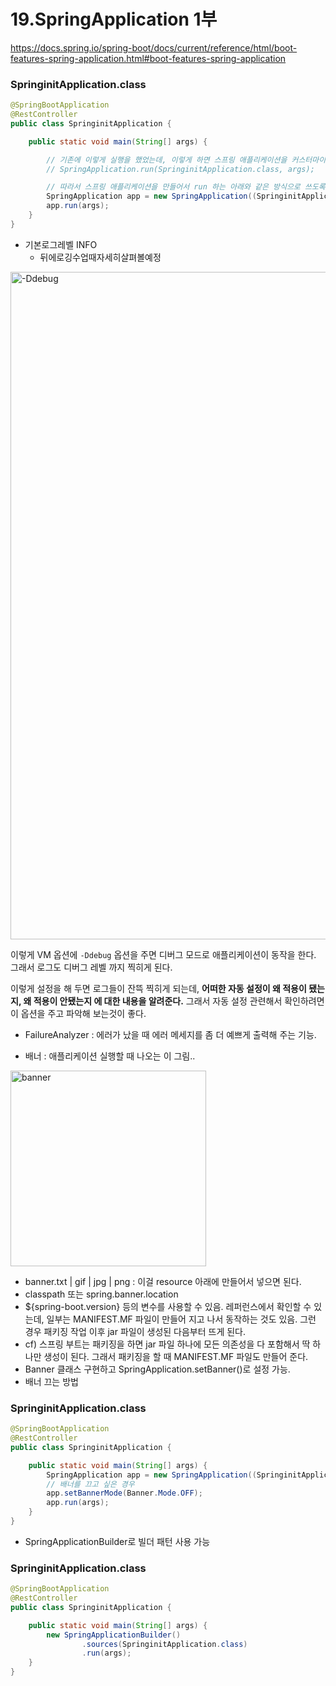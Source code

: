 # 19.SpringApplication 1부

https://docs.spring.io/spring-boot/docs/current/reference/html/boot-features-spring-application.html#boot-features-spring-application

### SpringinitApplication.class
```java
@SpringBootApplication
@RestController
public class SpringinitApplication {

	public static void main(String[] args) {

		// 기존에 이렇게 실행을 했었는데, 이렇게 하면 스프링 애플리케이션을 커스터마이징 하기 어렵다.
		// SpringApplication.run(SpringinitApplication.class, args);

		// 따라서 스프링 애플리케이션을 만들어서 run 하는 아래와 같은 방식으로 쓰도록 해 본다.
		SpringApplication app = new SpringApplication((SpringinitApplication.class));
		app.run(args);
	}
}
```

 * 기본로그레벨 INFO
   * 뒤에로깅수업때자세히살펴볼예정

<img width="1068" alt="-Ddebug" src="https://user-images.githubusercontent.com/35681772/62432637-ca01a580-b76b-11e9-8e6f-2aaca8cbee60.png">

이렇게 VM 옵션에 ```-Ddebug``` 옵션을 주면 디버그 모드로 애플리케이션이 동작을 한다. 그래서 로그도 디버그 레벨 까지 찍히게 된다.

이렇게 설정을 해 두면 로그들이 잔뜩 찍히게 되는데, __어떠한 자동 설정이 왜 적용이 됐는지, 왜 적용이 안됐는지 에 대한 내용을 알려준다.__ 그래서 자동 설정 관련해서 확인하려면 이 옵션을 주고 파악해 보는것이 좋다.

 * FailureAnalyzer : 에러가 났을 때 에러 메세지를 좀 더 예쁘게 출력해 주는 기능.

 * 배너 : 애플리케이션 실행할 때 나오는 이 그림..
<img width="313" alt="banner" src="https://user-images.githubusercontent.com/35681772/62432774-72b00500-b76c-11e9-8502-fc435dd7afa8.png">

   * banner.txt | gif | jpg | png : 이걸 resource 아래에 만들어서 넣으면 된다.
   * classpath 또는 spring.banner.location
   * ${spring-boot.version} 등의 변수를 사용할 수 있음. 레퍼런스에서 확인할 수 있는데, 일부는 MANIFEST.MF 파일이 만들어 지고 나서 동작하는 것도 있음. 그런 경우 패키징 작업 이후 jar 파일이 생성된 다음부터 뜨게 된다.
   * cf) 
스프링 부트는 패키징을 하면 jar 파일 하나에 모든 의존성을 다 포함해서 딱 하나만 생성이 된다. 그래서 패키징을 할 때 MANIFEST.MF 파일도 만들어 준다. 
   * Banner 클래스 구현하고 SpringApplication.setBanner()로 설정 가능.
   * 배너 끄는 방법

### SpringinitApplication.class
```java
@SpringBootApplication
@RestController
public class SpringinitApplication {

	public static void main(String[] args) {
		SpringApplication app = new SpringApplication((SpringinitApplication.class));
		// 배너를 끄고 싶은 경우
		app.setBannerMode(Banner.Mode.OFF);
		app.run(args);
	}
}
```

 * SpringApplicationBuilder로 빌더 패턴 사용 가능

### SpringinitApplication.class
```java
@SpringBootApplication
@RestController
public class SpringinitApplication {

	public static void main(String[] args) {
		new SpringApplicationBuilder()
				.sources(SpringinitApplication.class)
				.run(args);
	}
}
```
